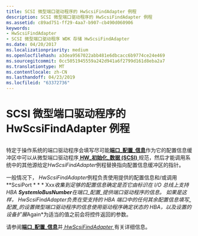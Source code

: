 ```yaml
---
title: SCSI 微型端口驱动程序的 HwScsiFindAdapter 例程
description: SCSI 微型端口驱动程序的 HwScsiFindAdapter 例程
ms.assetid: c89ad751-ff29-4aa7-b907-cb490d060906
keywords:
- HwScsiFindAdapter
- SCSI 微型端口驱动程序 WDK 存储 HwScsiFindAdapter
ms.date: 04/20/2017
ms.localizationpriority: medium
ms.openlocfilehash: a3dea9567022abb481e6dbcacc6b9774ce24e469
ms.sourcegitcommit: 0cc5051945559a242d941a6f2799d161d8eba2a7
ms.translationtype: MT
ms.contentlocale: zh-CN
ms.lasthandoff: 04/23/2019
ms.locfileid: "63372736"
---
```

# <a name="scsi-miniport-drivers-hwscsifindadapter-routine"></a>SCSI 微型端口驱动程序的 HwScsiFindAdapter 例程


## <span id="ddk_scsi_miniport_drivers_hwscsifindadapter_routine_kg"></span><span id="DDK_SCSI_MINIPORT_DRIVERS_HWSCSIFINDADAPTER_ROUTINE_KG"></span>


特定于操作系统的端口驱动程序会填写尽可能[**端口\_配置\_信息**](https://msdn.microsoft.com/library/windows/hardware/ff563900)作为它的配置信息缓冲区中可以从微型端口驱动程序[ **HW\_初始化\_数据 (SCSI)** ](https://msdn.microsoft.com/library/windows/hardware/ff557456)规范，然后才能调用系统中的其他源给定*HwScsiFindAdapter*例程替换指向配置信息缓冲区的指针。

一般情况下， *HwScsiFindAdapter*例程负责使用提供的配置信息和/或调用 **ScsiPort * * * Xxx*收集到足够的配置信息确定是否它由标识在 I/O 总线上支持 HBA **SystemIoBusNumber**在端口\_配置\_提供端口驱动程序的信息。 如果是这样， *HwScsiFindAdapter*负责在受支持的 HBA 端口中的任何其余配置信息填写\_配置\_的设置微型端口驱动程序的信息使用驱动程序确定状态的 HBA，以及设置的设备扩展*Again*为适当的值之前会将控件返回的参数。

请参阅[**端口\_配置\_信息**](https://msdn.microsoft.com/library/windows/hardware/ff563900)并[ *HwScsiFindAdapter* ](https://msdn.microsoft.com/library/windows/hardware/ff557300)有关详细信息。

 

 




